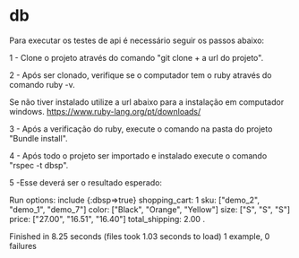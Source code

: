 # db
Para executar os testes de api é necessário seguir os passos abaixo: 

1 - Clone o projeto através do comando "git clone + a url do projeto".

2 - Após ser clonado, verifique se o computador tem o ruby através do comando ruby -v.

Se não tiver instalado utilize a url abaixo para a instalação em computador windows.
https://www.ruby-lang.org/pt/downloads/

3 - Após a verificação do ruby, execute o comando na pasta do projeto "Bundle install".

4 - Após todo o projeto ser importado e instalado execute o comando "rspec -t dbsp".

5 -Esse deverá ser o resultado esperado:

Run options: include {:dbsp=>true}
shopping_cart: 1
sku: ["demo_2", "demo_1", "demo_7"]
color: ["Black", "Orange", "Yellow"]
size: ["S", "S", "S"]
price: ["27.00", "16.51", "16.40"]
total_shipping: 2.00
.

Finished in 8.25 seconds (files took 1.03 seconds to load)
1 example, 0 failures

